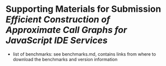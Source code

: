 Supporting Materials for Submission *Efficient Construction of Approximate Call Graphs for JavaScript IDE Services*
===========

* list of benchmarks: see benchmarks.md, contains links from where to download the benchmarks and version information
